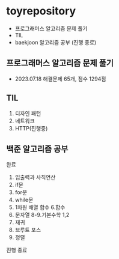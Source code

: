 # toyrepository
- 프로그래머스 알고리즘 문제 풀기
- TIL
- baekjoon 알고리즘 공부 (진행 종료)

## 프로그래머스 알고리즘 문제 풀기
- 2023.07.18  해결문제 65개, 점수 1294점

## TIL
1. 디자인 패턴
2. 네트워크
3. HTTP(진행중)


## 백준 알고리즘 공부 

완료 
1. 입출력과 사칙연산
2. if문
3. for문
4. while문
5. 1차원 배열 함수
6.함수
7. 문자열
8-9.기본수학 1,2
10. 재귀
11. 브루트 포스
12. 정렬


진행 종료
